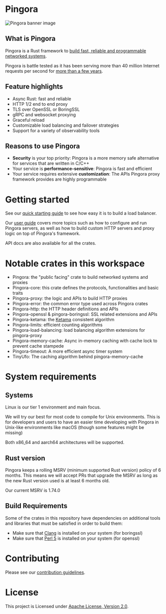 # Pingora

![Pingora banner image](./docs/assets/pingora_banner.png)

## What is Pingora
Pingora is a Rust framework to [build fast, reliable and programmable networked systems](https://blog.cloudflare.com/pingora-open-source).

Pingora is battle tested as it has been serving more than 40 million Internet requests per second for [more than a few years](https://blog.cloudflare.com/how-we-built-pingora-the-proxy-that-connects-cloudflare-to-the-internet).

## Feature highlights
* Async Rust: fast and reliable
* HTTP 1/2 end to end proxy
* TLS over OpenSSL or BoringSSL
* gRPC and websocket proxying
* Graceful reload
* Customizable load balancing and failover strategies
* Support for a variety of observability tools

## Reasons to use Pingora
* **Security** is your top priority: Pingora is a more memory safe alternative for services that are written in C/C++
* Your service is **performance-sensitive**: Pingora is fast and efficient
* Your service requires extensive **customization**: The APIs Pingora proxy framework provides are highly programmable

# Getting started

See our [quick starting guide](./docs/quick_start.md) to see how easy it is to build a load balancer.

Our [user guide](./docs/user_guide/index.md) covers more topics such as how to configure and run Pingora servers, as well as how to build custom HTTP servers and proxy logic on top of Pingora's framework.

API docs are also available for all the crates.

# Notable crates in this workspace
* Pingora: the "public facing" crate to build networked systems and proxies
* Pingora-core: this crate defines the protocols, functionalities and basic traits
* Pingora-proxy: the logic and APIs to build HTTP proxies
* Pingora-error: the common error type used across Pingora crates
* Pingora-http: the HTTP header definitions and APIs
* Pingora-openssl & pingora-boringssl: SSL related extensions and APIs
* Pingora-ketama: the [Ketama](https://github.com/RJ/ketama) consistent algorithm
* Pingora-limits: efficient counting algorithms
* Pingora-load-balancing: load balancing algorithm extensions for pingora-proxy
* Pingora-memory-cache: Async in-memory caching with cache lock to prevent cache stampede
* Pingora-timeout: A more efficient async timer system
* TinyUfo: The caching algorithm behind pingora-memory-cache

# System requirements

## Systems
Linux is our tier 1 environment and main focus.

We will try our best for most code to compile for Unix environments. This is for developers and users to have an easier time developing with Pingora in Unix-like environments like macOS (though some features might be missing)

Both x86_64 and aarch64 architectures will be supported.

## Rust version

Pingora keeps a rolling MSRV (minimum supported Rust version) policy of 6 months. This means we will accept PRs that upgrade the MSRV as long as the new Rust version used is at least 6 months old.

Our current MSRV is 1.74.0

## Build Requirements

Some of the crates in this repository have dependencies on additional tools and
libraries that must be satisfied in order to build them:

* Make sure that [Clang] is installed on your system (for boringssl)
* Make sure that [Perl 5] is installed on your system (for openssl)

[Clang]:https://clang.llvm.org/
[Perl 5]:https://www.perl.org/

# Contributing
Please see our [contribution guidelines](./.github/CONTRIBUTING.md).

# License
This project is Licensed under [Apache License, Version 2.0](./LICENSE).
